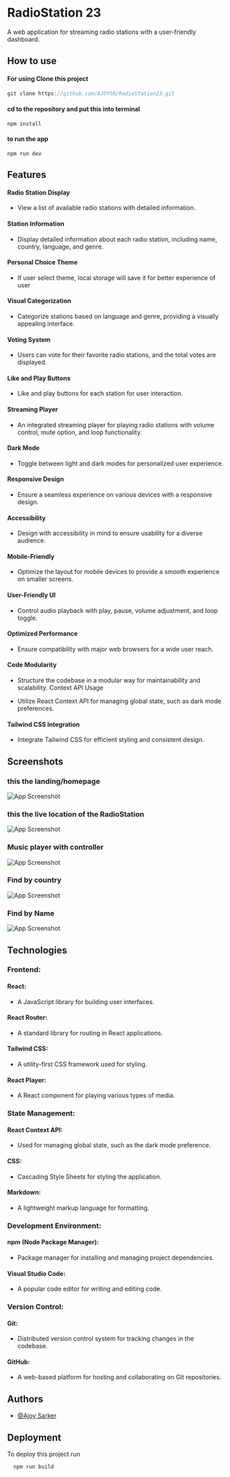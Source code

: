 
# RadioStation 23

A web application for streaming radio stations with a user-friendly dashboard. 

## How to use
#### For using Clone this project

```javascript
git clone https://github.com/AJOYSR/RadioStation23.git

```

#### cd to the repository and  put this into terminal
```npm
npm install

```
#### to run the app
```npm
npm run dev

```



## Features
#### Radio Station Display

* View a list of available radio stations with detailed information.
#### Station Information

* Display detailed information about each radio station, including name, country, language, and genre.

#### Personal Choice Theme
* If user select theme, local storage will save it for better experience of user
#### Visual Categorization

* Categorize stations based on language and genre, providing a visually appealing interface.
#### Voting System

* Users can vote for their favorite radio stations, and the total votes are displayed.
#### Like and Play Buttons

* Like and play buttons for each station for user interaction.
#### Streaming Player

* An integrated streaming player for playing radio stations with volume control, mute option, and loop functionality.
#### Dark Mode

* Toggle between light and dark modes for personalized user experience.
#### Responsive Design

* Ensure a seamless experience on various devices with a responsive design.
#### Accessibility

* Design with accessibility in mind to ensure usability for a diverse audience.

####  Mobile-Friendly

* Optimize the layout for mobile devices to provide a smooth experience on smaller screens.

#### User-Friendly UI
* Control audio playback with play, pause, volume adjustment, and loop toggle.



#### Optimized Performance

* Ensure compatibility with major web browsers for a wide user reach.

#### Code Modularity

* Structure the codebase in a modular way for maintainability and scalability.
Context API Usage

* Utilize React Context API for managing global state, such as dark mode preferences.
#### Tailwind CSS Integration

* Integrate Tailwind CSS for efficient styling and consistent design.

## Screenshots
### this the landing/homepage
![App Screenshot](https://iili.io/JlK2uLb.png) 

### this the live location of the RadioStation
![App Screenshot](https://iili.io/JlKlfDX.png
) 

### Music player with controller
![App Screenshot](https://iili.io/JlKlYxe.png
) 

### Find by country
![App Screenshot](https://iili.io/JlKlPXn.png
) 

### Find by Name
![App Screenshot](https://iili.io/JlK13ZX.png
) 




## Technologies 
### Frontend:

#### React: 
* A JavaScript library for building user interfaces.

#### React Router: 
* A standard library for routing in React applications.

#### Tailwind CSS: 
* A utility-first CSS framework used for styling.

#### React Player:
 * A React component for playing various types of media.

### State Management:

#### React Context API: 
* Used for managing global state, such as the dark mode preference.

#### CSS:
 * Cascading Style Sheets for styling the application.


####  Markdown: 
* A lightweight markup language for formatting.
### Development Environment:

#### npm (Node Package Manager): 
* Package manager for installing and managing project dependencies.
#### Visual Studio Code:
* A popular code editor for writing and editing code.

### Version Control:

#### Git:
* Distributed version control system for tracking changes in the codebase.
#### GitHub: 
* A web-based platform for hosting and collaborating on Git repositories.


## Authors

- [@Ajoy Sarker](https://www.github.com/AJOYSR)


## Deployment

To deploy this project run

```bash
  npm run build
```

